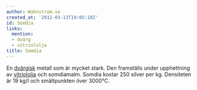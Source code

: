 ```yaml
---
author: Wahnstrom.se
created_at: '2012-03-13T19:05:18Z'
id: Somdia
links:
  mention:
  - dvärg
  - vitriololja
title: Somdia
---
```


En [dvärgisk] metall som är mycket stark. Den framställs under upphettning av [vitriololja] och
somdiamalm. Somdia kostar 250 silver per kg. Densiteten är 19 kg/l och smältpunkten över 3000°C.

  [dvärgisk]: dvärg
  [vitriololja]: vitriololja